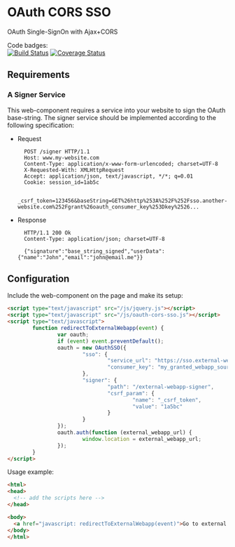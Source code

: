 # OAuth CORS SSO

OAuth Single-SignOn with Ajax+CORS

Code badges:  
[![Build Status](https://travis-ci.org/kawamanza/oauth-cors-sso.svg?branch=master)](https://travis-ci.org/kawamanza/oauth-cors-sso)
[![Coverage Status](https://coveralls.io/repos/github/kawamanza/oauth-cors-sso/badge.svg?branch=master)](https://coveralls.io/github/kawamanza/oauth-cors-sso?branch=master)

## Requirements

### A Signer Service

This web-component requires a service into your website to sign the OAuth base-string. The signer service should be implemented according to the following specification:

+ Request

        POST /signer HTTP/1.1
        Host: www.my-website.com
        Content-Type: application/x-www-form-urlencoded; charset=UTF-8
        X-Requested-With: XMLHttpRequest
        Accept: application/json, text/javascript, */*; q=0.01
        Cookie: session_id=1ab5c
        
        _csrf_token=123456&baseString=GET%26http%253A%252F%252Fsso.another-website.com%252Fgrant%26oauth_consumer_key%253Dkey%2526...

+ Response

        HTTP/1.1 200 Ok
        Content-Type: application/json; charset=UTF-8
        
        {"signature":"base_string_signed","userData":{"name":"John","email":"john@email.me"}}

## Configuration

Include the web-component on the page and make its setup:

```html
<script type="text/javascript" src="/js/jquery.js"></script>
<script type="text/javascript" src="/js/oauth-cors-sso.js"></script>
<script type="text/javascript">
        function redirectToExternalWebapp(event) {
                var oauth;
                if (event) event.preventDefault();
                oauth = new OAuthSSO({
                        "sso": {
                                "service_url": "https://sso.external-webapp.com/sso-service/products",
                                "consumer_key": "my_granted_webapp_source"
                        },
                        "signer": {
                                "path": "/external-webapp-signer",
                                "csrf_param": {
                                        "name": "_csrf_token",
                                        "value": "1a5bc"
                                }
                        }
                });
                oauth.auth(function (external_webapp_url) {
                        window.location = external_webapp_url;
                });
        }
</script>
```

Usage example:

```html
<html>
<head>
  <!-- add the scripts here -->
</head>

<body>
  <a href="javascript: redirectToExternalWebapp(event)">Go to external WebApp!</a>
</body>
</html>
```
